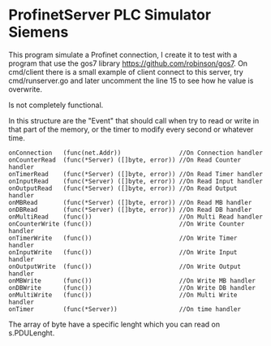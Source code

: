 # ProfinetServer PLC Simulator Siemens

This program simulate a Profinet connection, I create it to test with a program that use the gos7 library https://github.com/robinson/gos7.
On cmd/client there is a small example of client connect to this server, try cmd/runserver.go and later uncomment the line 15 to see how he value is overwrite.


Is not completely functional.

In this structure are the "Event" that should call when try to read or write in  that part of the memory, or the timer to modify every second or whatever time.

	onConnection   (func(net.Addr))                //On Connection handler
	onCounterRead  (func(*Server) ([]byte, error)) //On Read Counter handler
	onTimerRead    (func(*Server) ([]byte, error)) //On Read Timer handler
	onInputRead    (func(*Server) ([]byte, error)) //On Read Input handler
	onOutputRead   (func(*Server) ([]byte, error)) //On Read Output handler
	onMBRead       (func(*Server) ([]byte, error)) //On Read MB handler
	onDBRead       (func(*Server) ([]byte, error)) //On Read DB handler
	onMultiRead    (func())                        //On Multi Read handler
	onCounterWrite (func())                        //On Write Counter handler
	onTimerWrite   (func())                        //On Write Timer handler
	onInputWrite   (func())                        //On Write Input handler
	onOutputWrite  (func())                        //On Write Output handler
	onMBWrite      (func())                        //On Write MB handler
	onDBWrite      (func())                        //On Write DB handler
	onMultiWrite   (func())                        //On Multi Write handler
	onTimer        (func(*Server))                 //On time handler
  
  
The array of byte have  a specific lenght which you can read on s.PDULenght.
